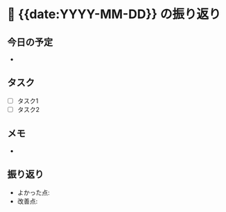 # 📅 {{date:YYYY-MM-DD}} の振り返り

## 今日の予定
- 

## タスク
- [ ] タスク1
- [ ] タスク2

## メモ
- 

## 振り返り
- よかった点:
- 改善点:
